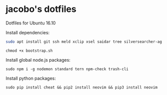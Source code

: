 jacobo's dotfiles
=================

Dotfiles for Ubuntu 16.10

Install dependencies:

```sh
sudo apt install git ssh meld xclip xsel saidar tree silversearcher-ag zsh tmux highlight
```

```
chmod +x bootstrap.sh
```

Install global node.js packages:

```
sudo npm i -g nodemon standard tern npm-check trash-cli
```

Install python packages:

```
sudo pip install cheat && pip2 install neovim && pip3 install neovim
```
